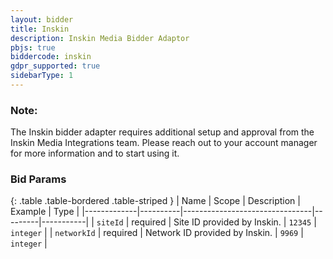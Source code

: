 ```yaml
---
layout: bidder
title: Inskin
description: Inskin Media Bidder Adaptor
pbjs: true
biddercode: inskin
gdpr_supported: true
sidebarType: 1
---
```


### Note:
The Inskin bidder adapter requires additional setup and approval from the Inskin Media Integrations team. Please reach out to your account manager for more information and to start using it.

### Bid Params

{: .table .table-bordered .table-striped }
| Name        | Scope    | Description                    | Example | Type      |
|-------------|----------|--------------------------------|---------|-----------|
| `siteId`    | required | Site ID provided by Inskin.    | `12345` | `integer` |
| `networkId` | required | Network ID provided by Inskin. | `9969`  | `integer` |
